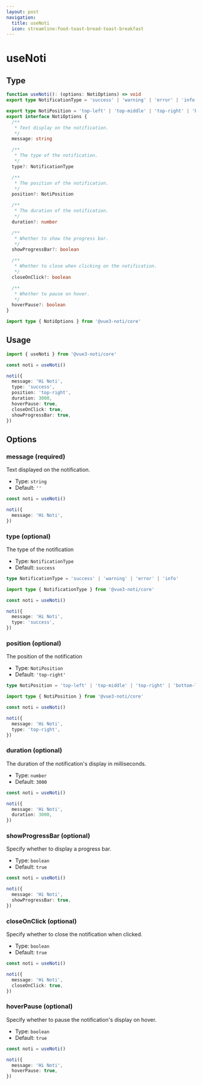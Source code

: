 ```yaml
---
layout: post
navigation: 
  title: useNoti
  icon: streamline:food-toast-bread-toast-breakfast
---
```

# useNoti

## Type

```ts
function useNoti(): (options: NotiOptions) => void
export type NotificationType = 'success' | 'warning' | 'error' | 'info'

export type NotiPosition = 'top-left' | 'top-middle' | 'top-right' | 'bottom-left' | 'bottom-middle' | 'bottom-right'
export interface NotiOptions {
  /**
   * Text display on the notification.
   */
  message: string

  /**
   * The type of the notification.
   */
  type?: NotificationType

  /**
   * The position of the notification.
   */
  position?: NotiPosition

  /**
   * The duration of the notification.
   */
  duration?: number

  /**
   * Whether to show the progress bar.
   */
  showProgressBar?: boolean

  /**
   * Whether to close when clicking on the notification.
   */
  closeOnClick?: boolean

  /**
   * Whether to pause on hover.
   */
  hoverPause?: boolean
}
```

```ts
import type { NotiOptions } from '@vue3-noti/core'
```

## Usage

```ts [vue3-noti.vue]
import { useNoti } from '@vue3-noti/core'

const noti = useNoti()

noti({
  message: 'Hi Noti',
  type: 'success',
  position: 'top-right',
  duration: 3000,
  hoverPause: true,
  closeOnClick: true,
  showProgressBar: true,
})
```

## Options

### message (required)

Text displayed on the notification.

- Type: `string`
- Default: `''`

```ts
const noti = useNoti()

noti({
  message: 'Hi Noti',
})
```

### type (optional)

The type of the notification

- Type: `NotificationType`
- Default: `success`

```ts
type NotificationType = 'success' | 'warning' | 'error' | 'info'
```

```ts
import type { NotificationType } from '@vue3-noti/core'
```

```ts
const noti = useNoti()

noti({
  message: 'Hi Noti',
  type: 'success',
})
```

### position (optional)

The position of the notification

- Type: `NotiPosition`
- Default: `'top-right'`

```ts
type NotiPosition = 'top-left' | 'top-middle' | 'top-right' | 'bottom-left' | 'bottom-middle' | 'bottom-right'
```

```ts
import type { NotiPosition } from '@vue3-noti/core'
```

```ts
const noti = useNoti()

noti({
  message: 'Hi Noti',
  type: 'top-right',
})
```

### duration (optional)

The duration of the notification's display in milliseconds.

- Type: `number`
- Default: `3000`

```ts
const noti = useNoti()

noti({
  message: 'Hi Noti',
  duration: 3000,
})
```

### showProgressBar (optional)

Specify whether to display a progress bar.

- Type: `boolean`
- Default: `true`

```ts
const noti = useNoti()

noti({
  message: 'Hi Noti',
  showProgressBar: true,
})
```

### closeOnClick (optional)

Specify whether to close the notification when clicked.

- Type: `boolean`
- Default: `true`

```ts
const noti = useNoti()

noti({
  message: 'Hi Noti',
  closeOnClick: true,
})
```

### hoverPause (optional)

Specify whether to pause the notification's display on hover.

- Type: `boolean`
- Default: `true`

```ts
const noti = useNoti()

noti({
  message: 'Hi Noti',
  hoverPause: true,
})
```
